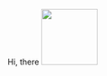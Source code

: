 Hi, there <img src="https://media4.giphy.com/media/3o6fITLTkMNGRc6hs4/200.webp?cid=790b7611q0l5wzf1asjcls3g3q90tvhqd8ri88v4d8yh1u53&ep=v1_gifs_search&rid=200.webp&ct=g" width="100px">
